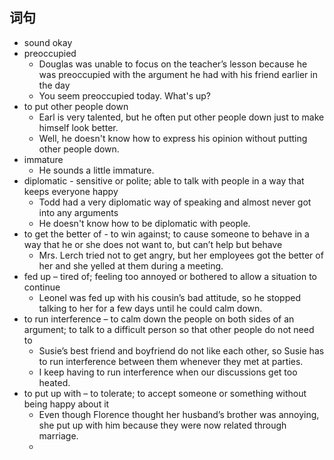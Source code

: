 ## 词句
- sound okay
- preoccupied
	- Douglas was unable to focus on the teacher’s lesson because he was preoccupied with the argument he had with his friend earlier in the day
	- You seem preoccupied today. What's up?
- to put other people down
	- Earl is very talented, but he often put other people down just to make himself look better.
	-  Well, he doesn't know how to express his opinion without putting other people down.
- immature
	-  He sounds a little immature.
- diplomatic - sensitive or polite; able to talk with people in a way that keeps everyone happy
	-  Todd had a very diplomatic way of speaking and almost never got into any arguments
	-  He doesn't know how to be diplomatic with people.
- to get the better of -  to win against; to cause someone to behave in a way that he or she does not want to, but can’t help but behave
	- Mrs. Lerch tried not to get angry, but her employees got the better of her and she yelled at them during a meeting.
- fed up – tired of; feeling too annoyed or bothered to allow a situation to continue
	- Leonel was fed up with his cousin’s bad attitude, so he stopped talking to her for a few days until he could calm down.
- to run interference  – to calm down the people on both sides of an argument; to talk to a difficult person so that other people do not need to
	-  Susie’s best friend and boyfriend do not like each other, so Susie has to run interference between them whenever they met at parties.
	-  I keep having to run interference when our discussions get too heated.
- to put up with – to tolerate; to accept someone or something without being happy about it
	- Even though Florence thought her husband’s brother was annoying, she put up with him because they were now related through marriage.
	- 
